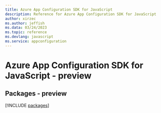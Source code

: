 ```yaml
---
title: Azure App Configuration SDK for JavaScript
description: Reference for Azure App Configuration SDK for JavaScript
author: xirzec
ms.author: jeffish
ms.data: 03/24/2023
ms.topic: reference
ms.devlang: javascript
ms.service: appconfiguration
---
```

# Azure App Configuration SDK for JavaScript - preview
## Packages - preview
[!INCLUDE [packages](app-configuration-index.md)]